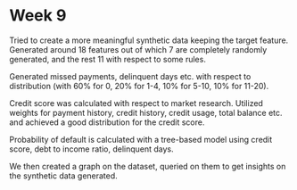 # Week 9 

Tried to create a more meaningful synthetic data keeping the target feature. Generated around 18 features out of which 7 are completely randomly generated, and the rest 11 with respect to some rules. 

Generated missed payments, delinquent days etc. with respect to distribution (with 60% for 0, 20% for 1-4, 10% for 5-10, 10% for 11-20).

Credit score was calculated with respect to market research. Utilized weights for payment history, credit history, credit usage, total balance etc. and achieved a good distribution for the credit score.

Probability of default is calculated with a tree-based model using credit score, debt to income ratio, delinquent days.

We then created a graph on the dataset, queried on them to get insights on the synthetic data generated.